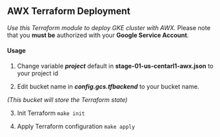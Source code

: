 ## AWX Terraform Deployment
*Use this Terraform module to deploy GKE cluster with AWX.*
Please note that you **must be** authorized with your **Google Service Account**.
#### Usage
1. Change variable ***project*** default in **stage-01-us-centarl1-awx.json** to your project id

2. Edit bucket name in ***config.gcs.tfbackend*** to your bucket name. 

*(This bucket will store the Terraform state)*

3. Init Terraform
``
make init
``

4. Apply Terraform configuration
``
make apply
``
